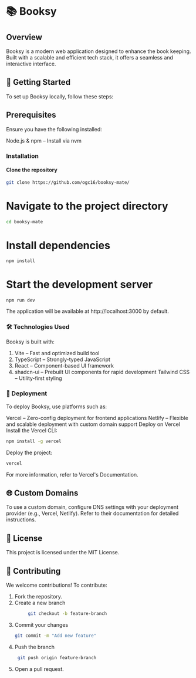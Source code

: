 # 📚 Booksy
## Overview
Booksy is a modern web application designed to enhance the book keeping. Built with a scalable and efficient tech stack, it offers a seamless and interactive interface.

## 🔧 Getting Started
To set up Booksy locally, follow these steps:

## Prerequisites
Ensure you have the following installed:

Node.js & npm – Install via nvm
### Installation
#### Clone the repository
```sh
git clone https://github.com/ogc16/booksy-mate/
```
# Navigate to the project directory
```sh 
cd booksy-mate
```

# Install dependencies
```sh
npm install
```

# Start the development server
```
npm run dev
```
The application will be available at http://localhost:3000 by default.

### 🛠️ Technologies Used
Booksy is built with:

1. Vite – Fast and optimized build tool
2. TypeScript – Strongly-typed JavaScript
3. React – Component-based UI framework
4. shadcn-ui – Prebuilt UI components for rapid development
Tailwind CSS – Utility-first styling

### 🚀 Deployment
To deploy Booksy, use platforms such as:

Vercel – Zero-config deployment for frontend applications
Netlify – Flexible and scalable deployment with custom domain support
Deploy on Vercel
Install the Vercel CLI:
```sh
npm install -g vercel
```
Deploy the project:
```sh
vercel
```
For more information, refer to Vercel's Documentation.

## 🌐 Custom Domains
To use a custom domain, configure DNS settings with your deployment provider (e.g., Vercel, Netlify). Refer to their documentation for detailed instructions.

## 📄 License
This project is licensed under the MIT License.

## 🤝 Contributing
We welcome contributions! To contribute:

1. Fork the repository.
2. Create a new branch
   ```sh
        git checkout -b feature-branch
   ```
3. Commit your changes
   ```sh
   git commit -m "Add new feature"
   ```
4. Push the branch
   ```sh
    git push origin feature-branch
   ```
5. Open a pull request.
